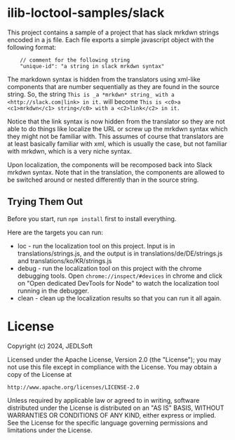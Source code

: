 # ilib-loctool-samples/slack

This project contains a sample of a project that has slack
mrkdwn strings encoded in a js file. Each file exports a
simple javascript object with the following format:

```
    // comment for the following string
    "unique-id": "a string in slack mrkdwn syntax"
```

The markdown syntax is hidden from the translators using
xml-like components that are number sequentially as they
are found in the source string. So, the string
`This is _a *mrkdwn* string_ with a <http://slack.com|link> in it.` 
will become 
`This is <c0>a <c1>mrkdwn</c1> string</c0> with a <c2>link</c2> in it.`

Notice that the link syntax is now hidden from the translator
so they are not able to do things like localize the URL or
screw up the mrkdwn syntax which they might not be familiar with.
This assumes of course that translators are at least basically
familiar with xml, which is usually the case, but not familiar
with mrkdwn, which is a very niche syntax.

Upon localization, the components will be recomposed back into 
Slack mrkdwn syntax. Note that in the translation, the components
are allowed to be switched around or nested differently than
in the source string.

## Trying Them Out

Before you start, run `npm install` first to install everything.

Here are the targets you can run:

- loc - run the localization tool on this project. Input is in
translations/strings.js, and the output is in
translations/de/DE/strings.js and
translations/ko/KR/strings.js
- debug - run the localization tool on this project with the
chrome debugging tools. Open `chrome://inspect/#devices` in
chrome and click on "Open dedicated DevTools for Node" to watch
the localization tool running in the debugger.
- clean - clean up the localization results so that you can
run it all again.

# License

Copyright (c) 2024, JEDLSoft

Licensed under the Apache License, Version 2.0 (the "License");
you may not use this file except in compliance with the License.
You may obtain a copy of the License at

    http://www.apache.org/licenses/LICENSE-2.0

Unless required by applicable law or agreed to in writing, software
distributed under the License is distributed on an "AS IS" BASIS,
WITHOUT WARRANTIES OR CONDITIONS OF ANY KIND, either express or implied.
See the License for the specific language governing permissions and
limitations under the License.
